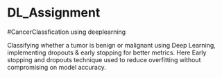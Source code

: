 # DL_Assignment

#CancerClassfication using deeplearning

Classifying whether a tumor is benign or malignant using Deep Learning, implementing dropouts & early stopping for better metrics. Here Early stopping and dropouts technique used to reduce overfitting without compromising on model accuracy.
